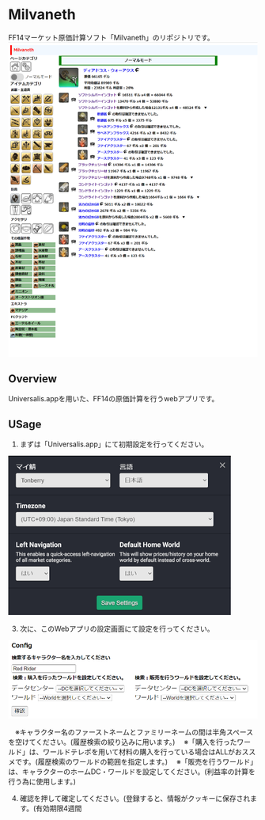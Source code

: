 # Milvaneth
FF14マーケット原価計算ソフト「Milvaneth」のリポジトリです。
![image](https://github.com/nunmo1st/Milvaneth/blob/master/screenshot.png)
## Overview
Universalis.appを用いた、FF14の原価計算を行うwebアプリです。

## USage
1. まずは「Universalis.app」にて初期設定を行ってください。

 ![image](https://github.com/nunmo1st/Milvaneth/blob/master/static/UVS_config2.png)

3. 次に、このWebアプリの設定画面にて設定を行ってください。

![image](https://github.com/nunmo1st/Milvaneth/blob/master/static/UVS_config3.png)
   
　※キャラクター名のファーストネームとファミリーネームの間は半角スペースを空けてください。(履歴検索の絞り込みに用います。)
　※「購入を行ったワールド」は、ワールドテレポを用いて材料の購入を行っている場合はALLがおススメです。(履歴検索のワールドの範囲を指定します。)
　※「販売を行うワールド」は、キャラクターのホームDC・ワールドを設定してください。(利益率の計算を行う為に使用します。)

4. 確認を押して確定してください。(登録すると、情報がクッキーに保存されます。(有効期限4週間
   
